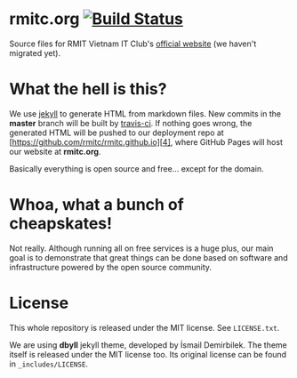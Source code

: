 # rmitc.org [![Build Status](https://travis-ci.org/rmitc/rmitc.org.svg?branch=master)](https://travis-ci.org/rmitc/rmitc.org)

Source files for RMIT Vietnam IT Club's [official website][1] (we haven't migrated yet).

# What the hell is this?

We use [jekyll][2] to generate HTML from markdown files. New commits in the **master** branch will
be built by [travis-ci][3]. If nothing goes wrong, the generated HTML will be pushed to our
deployment repo at [https://github.com/rmitc/rmitc.github.io][4], where GitHub Pages will host our
website at **rmitc.org**.

Basically everything is open source and free... except for the domain.

# Whoa, what a bunch of cheapskates!

Not really. Although running all on free services is a huge plus, our main goal is to demonstrate
that great things can be done based on software and infrastructure powered by the open source
community.

# License

This whole repository is released under the MIT license. See `LICENSE.txt`.

We are using **dbyll** jekyll theme, developed by İsmail Demirbilek. The theme itself is released
under the MIT license too. Its original license can be found in `_includes/LICENSE`.


[1]: http://rmitc.org
[2]: http://jekyllrb.com
[3]: https://travis-ci.org/rmitc/rmitc.org
[4]: https://github.com/rmitc/rmitc.github.io
